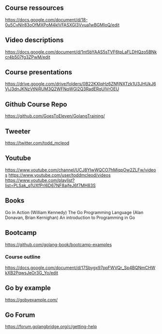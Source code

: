 ## Course ressources
https://docs.google.com/document/d/18-0u5CvNIr83oOfMXPoM4klVFASXGl3Vvua1wBGMIoQ/edit

## Video descriptions
https://docs.google.com/document/d/1nt5bYAAS5sTVF6tpLaFLDHQzo5BNkcr4b507fg3ZPwM/edit

## Course presentations
https://drive.google.com/drive/folders/0B22KXlqHz6ZNfjNXTzk1U3JHUkJ6VjJ3dnJKNzVtNjRUM3Q2WFNqWGI2Q3RadERqUlVrOEU

## Github Course Repo
https://github.com/GoesToEleven/GolangTraining/

## Tweeter
https://twitter.com/todd_mcleod

## Youtube
https://www.youtube.com/channel/UCJ8YIwWQCO7hMiqpOw2ZLFw/videos
https://www.youtube.com/user/toddmcleod/videos
https://www.youtube.com/playlist?list=PLSak_q1UXfPrI6D67NF8ajfeJ6f7MH83S

## Books
Go in Action (William Kennedy)
The Go Programming Language (Alan Donavan, Brian Kernighan)
An introduction to Programming in Go

## Bootcamp
https://github.com/golang-book/bootcamp-examples

### Course outline
https://docs.google.com/document/d/17Sbygx97ppFWVQr_Sp4BQNmCHWkXB2PqwsJeOr3G_Yo/edit

## Go by example
https://gobyexample.com/

## Go Forum
https://forum.golangbridge.org/c/getting-help
